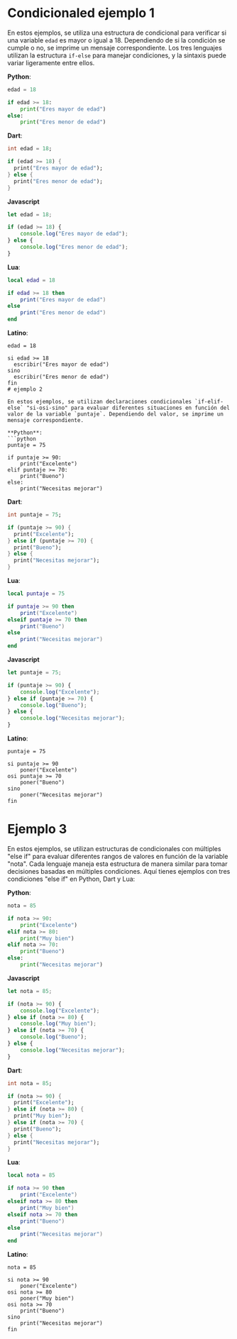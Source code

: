 # Condicionaled ejemplo 1

En estos ejemplos, se utiliza una estructura de condicional para verificar si una variable `edad` es mayor o igual a 18. Dependiendo de si la condición se cumple o no, se imprime un mensaje correspondiente. Los tres lenguajes utilizan la estructura `if-else` para manejar condiciones, y la sintaxis puede variar ligeramente entre ellos.

**Python**:
```python
edad = 18

if edad >= 18:
    print("Eres mayor de edad")
else:
    print("Eres menor de edad")
```

**Dart**:
```dart
int edad = 18;

if (edad >= 18) {
  print("Eres mayor de edad");
} else {
  print("Eres menor de edad");
}
```
**Javascript**
```javascript
let edad = 18;

if (edad >= 18) {
    console.log("Eres mayor de edad");
} else {
    console.log("Eres menor de edad");
}
```

**Lua**:
```lua
local edad = 18

if edad >= 18 then
    print("Eres mayor de edad")
else
    print("Eres menor de edad")
end
```

**Latino**:
```latino
edad = 18

si edad >= 18            
  escribir("Eres mayor de edad")
sino
  escribir("Eres menor de edad")
fin
# ejemplo 2

En estos ejemplos, se utilizan declaraciones condicionales `if-elif-else` "si-osi-sino" para evaluar diferentes situaciones en función del valor de la variable `puntaje`. Dependiendo del valor, se imprime un mensaje correspondiente.

**Python**:
```python
puntaje = 75

if puntaje >= 90:
    print("Excelente")
elif puntaje >= 70:
    print("Bueno")
else:
    print("Necesitas mejorar")
```

**Dart**:
```dart
int puntaje = 75;

if (puntaje >= 90) {
  print("Excelente");
} else if (puntaje >= 70) {
  print("Bueno");
} else {
  print("Necesitas mejorar");
}
```

**Lua**:
```lua
local puntaje = 75

if puntaje >= 90 then
    print("Excelente")
elseif puntaje >= 70 then
    print("Bueno")
else
    print("Necesitas mejorar")
end
```

**Javascript**
```javascript
let puntaje = 75;

if (puntaje >= 90) {
    console.log("Excelente");
} else if (puntaje >= 70) {
    console.log("Bueno");
} else {
    console.log("Necesitas mejorar");
}
```

**Latino**:
```latino
puntaje = 75

si puntaje >= 90 
    poner("Excelente")
osi puntaje >= 70 
    poner("Bueno")
sino
    poner("Necesitas mejorar")
fin
```
# Ejemplo 3

En estos ejemplos, se utilizan estructuras de condicionales con múltiples "else if" para evaluar diferentes rangos de valores en función de la variable "nota". Cada lenguaje maneja esta estructura de manera similar para tomar decisiones basadas en múltiples condiciones. Aquí tienes ejemplos con tres condiciones "else if" en Python, Dart y Lua:

**Python**:
```python
nota = 85

if nota >= 90:
    print("Excelente")
elif nota >= 80:
    print("Muy bien")
elif nota >= 70:
    print("Bueno")
else:
    print("Necesitas mejorar")
```

**Javascript**
```javascript
let nota = 85;

if (nota >= 90) {
    console.log("Excelente");
} else if (nota >= 80) {
    console.log("Muy bien");
} else if (nota >= 70) {
    console.log("Bueno");
} else {
    console.log("Necesitas mejorar");
}
```

**Dart**:
```dart
int nota = 85;

if (nota >= 90) {
  print("Excelente");
} else if (nota >= 80) {
  print("Muy bien");
} else if (nota >= 70) {
  print("Bueno");
} else {
  print("Necesitas mejorar");
}
```

**Lua**:
```lua
local nota = 85

if nota >= 90 then
    print("Excelente")
elseif nota >= 80 then
    print("Muy bien")
elseif nota >= 70 then
    print("Bueno")
else
    print("Necesitas mejorar")
end
```

**Latino**:
```latino
nota = 85

si nota >= 90 
    poner("Excelente")
osi nota >= 80 
    poner("Muy bien")
osi nota >= 70 
    print("Bueno")
sino
    print("Necesitas mejorar")
fin
```
